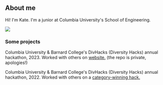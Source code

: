 ## About me
Hi! I'm Kate. I'm a junior at Columbia University's School of Engineering.

<img src="https://media.giphy.com/media/v1.Y2lkPTc5MGI3NjExbzV1NHJ2ZnB5OWNlcnU0cGhlYnJoN3EyYWhjbzc5Y3Q5Z2Y4eWY4ZCZlcD12MV9pbnRlcm5hbF9naWZfYnlfaWQmY3Q9Zw/sxtxMmbHzBYru/giphy.gif">

### Some projects
Columbia University & Barnard College's DivHacks (Diversity Hacks) annual hackathon, 2023. Worked with others on [website.](https://linktr.ee/columbiadivhacks) (the repo is private, apologies!)

Columbia University & Barnard College's DivHacks (Diversity Hacks) annual hackathon, 2022. Worked with others on a [category-winning hack.](https://devpost.com/software/environmentality)

